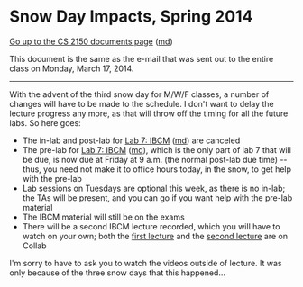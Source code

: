 Snow Day Impacts, Spring 2014
=============================

[Go up to the CS 2150 documents page](index.html) ([md](index.md))

This document is the same as the e-mail that was sent out to the entire class on Monday, March 17, 2014.

----

With the advent of the third snow day for M/W/F classes, a number of changes will have to be made to the schedule.  I don't want to delay the lecture progress any more, as that will throw off the timing for all the future labs.  So here goes:

- The in-lab and post-lab for [Lab 7: IBCM](../labs/lab07/index.html) ([md](../labs/lab07/index.md)) are canceled
- The pre-lab for [Lab 7: IBCM](../labs/lab07/index.html) ([md](../labs/lab07/index.md)), which is the only part of lab 7 that will be due, is now due at Friday at 9 a.m. (the normal post-lab due time) -- thus, you need not make it to office hours today, in the snow, to get help with the pre-lab
- Lab sessions on Tuesdays are optional this week, as there is no in-lab; the TAs will be present, and you can go if you want help with the pre-lab material
- The IBCM material will still be on the exams
- There will be a second IBCM lecture recorded, which you will have to watch on your own; both the [first lecture](https://collab.itc.virginia.edu/access/content/group/7d8b39e0-ac9d-48c1-ab42-c3ca20dfb23c/lectures/08-ibcm-1/08-ibcm-1.htm) and the [second lecture](https://collab.itc.virginia.edu/access/content/group/7d8b39e0-ac9d-48c1-ab42-c3ca20dfb23c/lectures/08-ibcm-2/08-ibcm-2.htm) are on Collab

I'm sorry to have to ask you to watch the videos outside of lecture.  It was only because of the three snow days that this happened...
